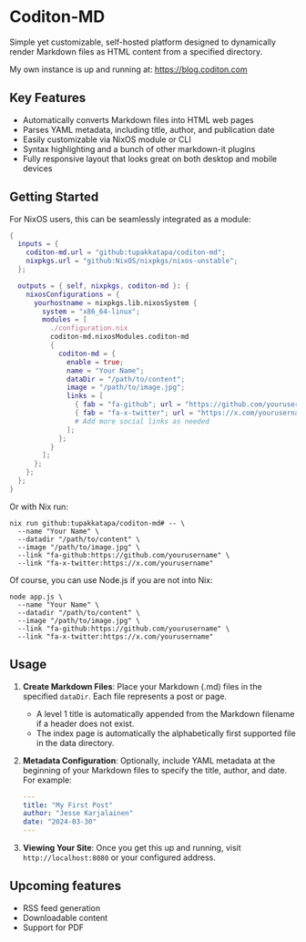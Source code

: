 # Coditon-MD

Simple yet customizable, self-hosted platform designed to dynamically render Markdown files as HTML content from a specified directory.

My own instance is up and running at: https://blog.coditon.com

## Key Features

- Automatically converts Markdown files into HTML web pages
- Parses YAML metadata, including title, author, and publication date
- Easily customizable via NixOS module or CLI
- Syntax highlighting and a bunch of other markdown-it plugins
- Fully responsive layout that looks great on both desktop and mobile devices

## Getting Started

For NixOS users, this can be seamlessly integrated as a module:

```nix
{
  inputs = {
    coditon-md.url = "github:tupakkatapa/coditon-md";
    nixpkgs.url = "github:NixOS/nixpkgs/nixos-unstable";
  };

  outputs = { self, nixpkgs, coditon-md }: {
    nixosConfigurations = {
      yourhostname = nixpkgs.lib.nixosSystem {
        system = "x86_64-linux";
        modules = [
          ./configuration.nix
          coditon-md.nixosModules.coditon-md
          {
            coditon-md = {
              enable = true;
              name = "Your Name";
              dataDir = "/path/to/content";
              image = "/path/to/image.jpg";
              links = [
                { fab = "fa-github"; url = "https://github.com/yourusername"; },
                { fab = "fa-x-twitter"; url = "https://x.com/yourusername"; },
                # Add more social links as needed
              ];
            };
          }
        ];
      };
    };
  };
}
```

Or with Nix run:
```shell
nix run github:tupakkatapa/coditon-md# -- \
  --name "Your Name" \
  --datadir "/path/to/content" \
  --image "/path/to/image.jpg" \
  --link "fa-github:https://github.com/yourusername" \
  --link "fa-x-twitter:https://x.com/yourusername"
```

Of course, you can use Node.js if you are not into Nix:
```shell
node app.js \
  --name "Your Name" \
  --datadir "/path/to/content" \
  --image "/path/to/image.jpg" \
  --link "fa-github:https://github.com/yourusername" \
  --link "fa-x-twitter:https://x.com/yourusername"
```

## Usage

1. **Create Markdown Files**: Place your Markdown (.md) files in the specified `dataDir`. Each file represents a post or page.

    - A level 1 title is automatically appended from the Markdown filename if a header does not exist.
    - The index page is automatically the alphabetically first supported file in the data directory.

2. **Metadata Configuration**: Optionally, include YAML metadata at the beginning of your Markdown files to specify the title, author, and date. For example:

    ```yaml
    ---
    title: "My First Post"
    author: "Jesse Karjalainen"
    date: "2024-03-30"
    ---
    ```

3. **Viewing Your Site**: Once you get this up and running, visit `http://localhost:8080` or your configured address.

## Upcoming features

- RSS feed generation
- Downloadable content
- Support for PDF

